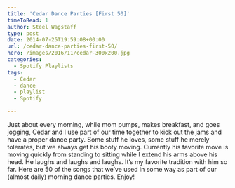 ```yaml
---
title: 'Cedar Dance Parties [First 50]'
timeToRead: 1 
author: Steel Wagstaff
type: post
date: 2014-07-25T19:59:08+00:00
url: /cedar-dance-parties-first-50/
hero: /images/2016/11/cedar-300x200.jpg
categories:
  - Spotify Playlists
tags:
  - Cedar
  - dance
  - playlist
  - Spotify

---
```

Just about every morning, while mom pumps, makes breakfast, and goes jogging, Cedar and I use part of our time together to kick out the jams and have a proper dance party. Some stuff he loves, some stuff he merely tolerates, but we always get his booty moving. Currently his favorite move is moving quickly from standing to sitting while I extend his arms above his head. He laughs and laughs and laughs. It&#8217;s my favorite tradition with him so far. Here are 50 of the songs that we&#8217;ve used in some way as part of our (almost daily) morning dance parties. Enjoy!